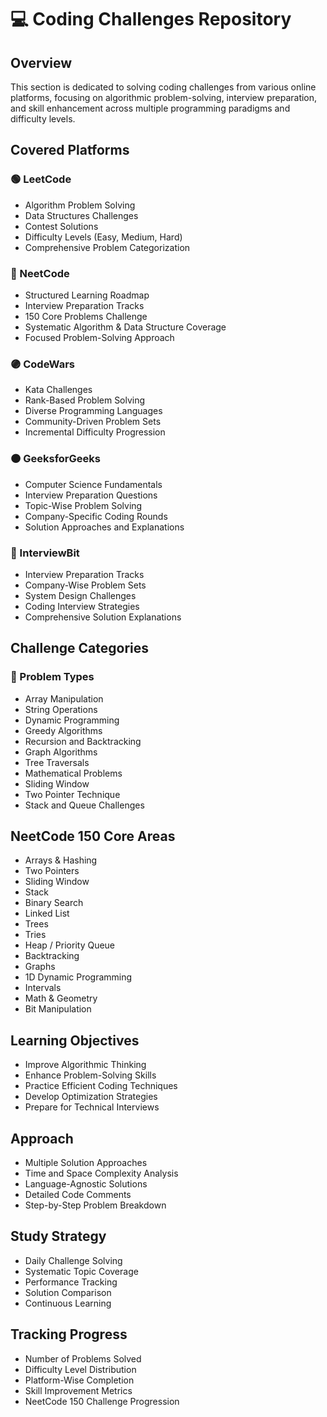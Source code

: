 # 💻 Coding Challenges Repository

## Overview
This section is dedicated to solving coding challenges from various online platforms, focusing on algorithmic problem-solving, interview preparation, and skill enhancement across multiple programming paradigms and difficulty levels.

## Covered Platforms

### 🟢 LeetCode
- Algorithm Problem Solving
- Data Structures Challenges
- Contest Solutions
- Difficulty Levels (Easy, Medium, Hard)
- Comprehensive Problem Categorization

### 🔵 NeetCode
- Structured Learning Roadmap
- Interview Preparation Tracks
- 150 Core Problems Challenge
- Systematic Algorithm & Data Structure Coverage
- Focused Problem-Solving Approach

### 🟣 CodeWars
- Kata Challenges
- Rank-Based Problem Solving
- Diverse Programming Languages
- Community-Driven Problem Sets
- Incremental Difficulty Progression

### 🟠 GeeksforGeeks
- Computer Science Fundamentals
- Interview Preparation Questions
- Topic-Wise Problem Solving
- Company-Specific Coding Rounds
- Solution Approaches and Explanations

### 🔴 InterviewBit
- Interview Preparation Tracks
- Company-Wise Problem Sets
- System Design Challenges
- Coding Interview Strategies
- Comprehensive Solution Explanations

## Challenge Categories

### 🧩 Problem Types
- Array Manipulation
- String Operations
- Dynamic Programming
- Greedy Algorithms
- Recursion and Backtracking
- Graph Algorithms
- Tree Traversals
- Mathematical Problems
- Sliding Window
- Two Pointer Technique
- Stack and Queue Challenges

## NeetCode 150 Core Areas
- Arrays & Hashing
- Two Pointers
- Sliding Window
- Stack
- Binary Search
- Linked List
- Trees
- Tries
- Heap / Priority Queue
- Backtracking
- Graphs
- 1D Dynamic Programming
- Intervals
- Math & Geometry
- Bit Manipulation

## Learning Objectives
- Improve Algorithmic Thinking
- Enhance Problem-Solving Skills
- Practice Efficient Coding Techniques
- Develop Optimization Strategies
- Prepare for Technical Interviews

## Approach
- Multiple Solution Approaches
- Time and Space Complexity Analysis
- Language-Agnostic Solutions
- Detailed Code Comments
- Step-by-Step Problem Breakdown

## Study Strategy
- Daily Challenge Solving
- Systematic Topic Coverage
- Performance Tracking
- Solution Comparison
- Continuous Learning

## Tracking Progress
- Number of Problems Solved
- Difficulty Level Distribution
- Platform-Wise Completion
- Skill Improvement Metrics
- NeetCode 150 Challenge Progression
